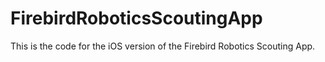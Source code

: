 # FirebirdRoboticsScoutingApp
This is the code for the iOS version of the Firebird Robotics Scouting App.
